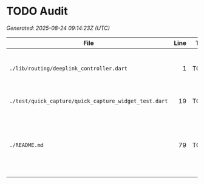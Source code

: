 # TODO Audit

_Generated: 2025-08-24 09:14:23Z (UTC)_

| File | Line | Tag | Snippet |
|---|---:|---|---|
| `./lib/routing/deeplink_controller.dart` | 1 | TODO | // TODO: Integrate native deep link config in AndroidManifest.xml and Info.plist |
| `./test/quick_capture/quick_capture_widget_test.dart` | 19 | TODO |  // TODO: This test is temporarily disabled. |
| `./README.md` | 79 | TODO | Native deep links (e.g., `myapp://...`) are a TODO. For implementation details, see [docs/deeplinks-native.md](docs/deeplinks-native.md). For a detailed breakdo |

